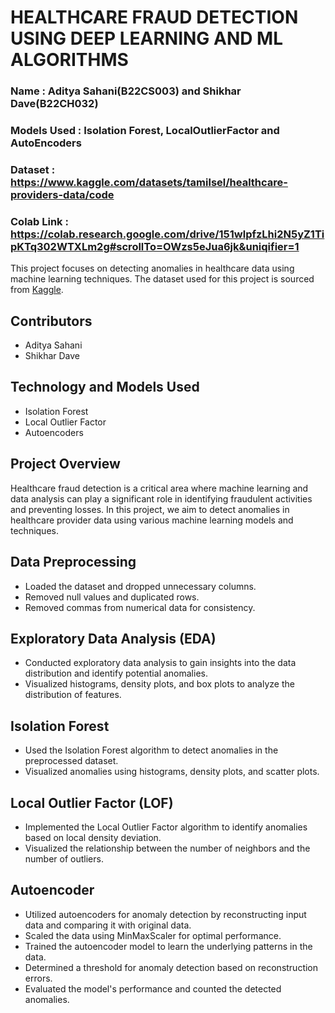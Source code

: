 # HEALTHCARE FRAUD DETECTION USING DEEP LEARNING AND ML ALGORITHMS
### Name : Aditya Sahani(B22CS003) and Shikhar Dave(B22CH032)
### Models Used : Isolation Forest, LocalOutlierFactor and AutoEncoders
### Dataset : https://www.kaggle.com/datasets/tamilsel/healthcare-providers-data/code
### Colab Link : https://colab.research.google.com/drive/151wlpfzLhi2N5yZ1TipKTq302WTXLm2g#scrollTo=OWzs5eJua6jk&uniqifier=1
This project focuses on detecting anomalies in healthcare data using machine learning techniques. The dataset used for this project is sourced from [Kaggle](https://www.kaggle.com/datasets/tamilsel/healthcare-providers-data/code).

## Contributors
- Aditya Sahani
- Shikhar Dave

## Technology and Models Used
- Isolation Forest
- Local Outlier Factor
- Autoencoders

## Project Overview
Healthcare fraud detection is a critical area where machine learning and data analysis can play a significant role in identifying fraudulent activities and preventing losses. In this project, we aim to detect anomalies in healthcare provider data using various machine learning models and techniques.

## Data Preprocessing
- Loaded the dataset and dropped unnecessary columns.
- Removed null values and duplicated rows.
- Removed commas from numerical data for consistency.

## Exploratory Data Analysis (EDA)
- Conducted exploratory data analysis to gain insights into the data distribution and identify potential anomalies.
- Visualized histograms, density plots, and box plots to analyze the distribution of features.
  
## Isolation Forest
- Used the Isolation Forest algorithm to detect anomalies in the preprocessed dataset.
- Visualized anomalies using histograms, density plots, and scatter plots.

## Local Outlier Factor (LOF)
- Implemented the Local Outlier Factor algorithm to identify anomalies based on local density deviation.
- Visualized the relationship between the number of neighbors and the number of outliers.

## Autoencoder
- Utilized autoencoders for anomaly detection by reconstructing input data and comparing it with original data.
- Scaled the data using MinMaxScaler for optimal performance.
- Trained the autoencoder model to learn the underlying patterns in the data.
- Determined a threshold for anomaly detection based on reconstruction errors.
- Evaluated the model's performance and counted the detected anomalies.
